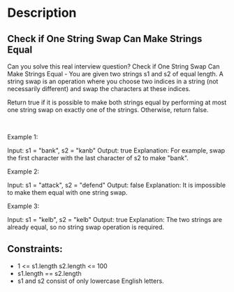 # Description

 ## Check if One String Swap Can Make Strings Equal

Can you solve this real interview question? Check if One String Swap Can Make Strings Equal - You are given two strings s1 and s2 of equal length. A string swap is an operation where you choose two indices in a string (not necessarily different) and swap the characters at these indices.

Return true if it is possible to make both strings equal by performing at most one string swap on exactly one of the strings. Otherwise, return false.

 

Example 1:


Input: s1 = "bank", s2 = "kanb"
Output: true
Explanation: For example, swap the first character with the last character of s2 to make "bank".


Example 2:


Input: s1 = "attack", s2 = "defend"
Output: false
Explanation: It is impossible to make them equal with one string swap.


Example 3:


Input: s1 = "kelb", s2 = "kelb"
Output: true
Explanation: The two strings are already equal, so no string swap operation is required.

## Constraints:
* 1 <= s1.length
s2.length <= 100
 * s1.length == s2.length
 * s1 and s2 consist of only lowercase English letters.
      